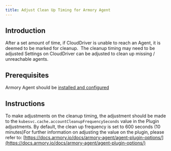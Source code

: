 ```yaml
---
title: Adjust Clean Up Timing for Armory Agent
---
```


## Introduction
After a set amount of time, if CloudDriver is unable to reach an Agent, it is deemed to be marked for cleanup.  The cleanup timing may need to be adjusted Settings on CloudDriver can be adjusted to clean up missing / unreachable agents. 

## Prerequisites
Armory Agent should be [installed and configured](https://docs.armory.io/docs/armory-agent/)

## Instructions
To make adjustments on the cleanup timing, the adjustment should be made to the ```kubesvc.cache.accountCleanupFrequencySeconds``` value in the Plugin adjustments. By default, the clean up frequency is set to 600 seconds (10 minutes)For further information on adjusting the value on the plugin, please refer to: [https://docs.armory.io/docs/armory-agent/agent-plugin-options/](https://docs.armory.io/docs/armory-agent/agent-plugin-options/)

